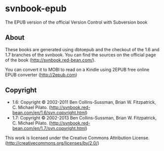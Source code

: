 svnbook-epub
============

The EPUB version of the official Version Control with Subversion book

About
-----

These books are generated using dbtoepub and the checkout of the 1.6 and 1.7 branches of the svnbook. You
can find the sources on the official page of the book (http://svnbook.red-bean.com/).

You can convert it to MOBI to read on a Kindle using 2EPUB free online EPUB converter (http://2epub.com)

Copyright
---------

- 1.6: Copyright © 2002-2011 Ben Collins-Sussman, Brian W. Fitzpatrick, C. Michael Pilato. (http://svnbook.red-bean.com/en/1.6/svn.copyright.html)
- 1.7: Copyright © 2002-2013 Ben Collins-Sussman, Brian W. Fitzpatrick, C. Michael Pilato. (http://svnbook.red-bean.com/en/1.7/svn.copyright.html)

This work is licensed under the Creative Commons Attribution License. (http://creativecommons.org/licenses/by/2.0/)
